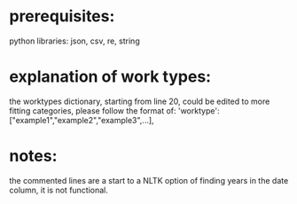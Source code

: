 # prerequisites:
python libraries: json, csv, re, string
# explanation of work types:
the worktypes dictionary, starting from line 20, could be edited to more fitting categories, please follow the format of:
'worktype':["example1","example2","example3",...],
# notes:
the commented lines are a start to a NLTK option of finding years in the date column, it is not functional.
